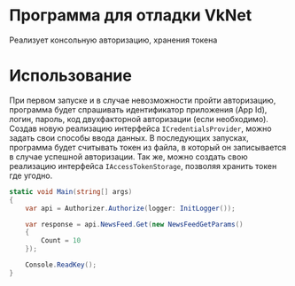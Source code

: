 # Программа для отладки VkNet
Реализует консольную авторизацию, хранения токена

# Использование

При первом запуске и в случае невозможности пройти авторизацию, программа будет спрашивать идентификатор приложения (App Id), логин, пароль, код двухфакторной авторизации (если необходимо). Создав новую реализацию интерфейса `ICredentialsProvider`, можно задать свои способы ввода данных. В последующих запусках, программа будет считывать токен из файла, в который он записывается в случае успешной авторизации. Так же, можно создать свою реализацию интерфейса `IAccessTokenStorage`, позволяя хранить токен где угодно.


```csharp
static void Main(string[] args)
{
    var api = Authorizer.Authorize(logger: InitLogger());

    var response = api.NewsFeed.Get(new NewsFeedGetParams()
    {
        Count = 10
    });

    Console.ReadKey();
}
```
